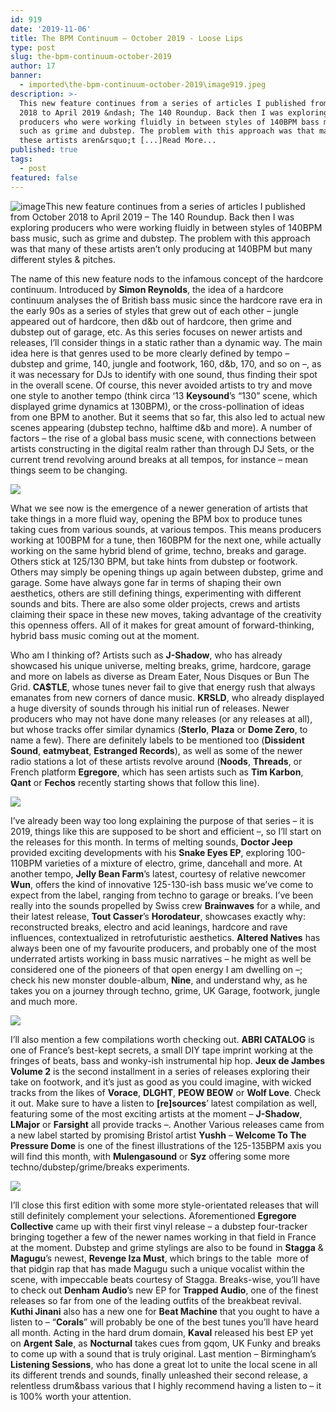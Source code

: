 ```yaml
---
id: 919
date: '2019-11-06'
title: The BPM Continuum – October 2019 - Loose Lips
type: post
slug: the-bpm-continuum-october-2019
author: 17
banner:
  - imported\the-bpm-continuum-october-2019\image919.jpeg
description: >-
  This new feature continues from a series of articles I published from October
  2018 to April 2019 &ndash; The 140 Roundup. Back then I was exploring
  producers who were working fluidly in between styles of 140BPM bass music,
  such as grime and dubstep. The problem with this approach was that many of
  these artists aren&rsquo;t [...]Read More...
published: true
tags:
  - post
featured: false
---
```

![image](../imported\the-bpm-continuum-october-2019\image919.jpeg)This new feature continues from a series of articles I published from October 2018 to April 2019 – The 140 Roundup. Back then I was exploring producers who were working fluidly in between styles of 140BPM bass music, such as grime and dubstep. The problem with this approach was that many of these artists aren’t only producing at 140BPM but many different styles & pitches. 

The name of this new feature nods to the infamous concept of the hardcore continuum. Introduced by **Simon Reynolds**, the idea of a hardcore continuum analyses the  of British bass music since the hardcore rave era in the early 90s as a series of styles that grew out of each other – jungle appeared out of hardcore, then d&b out of hardcore, then grime and dubstep out of garage, etc. As this series focuses on newer artists and releases, I’ll consider things in a static rather than a dynamic way. The main idea here is that genres used to be more clearly defined by tempo – dubstep and grime, 140, jungle and footwork, 160, d&b, 170, and so on –, as it was necessary for DJs to identify with one sound, thus finding their spot in the overall scene. Of course, this never avoided artists to try and move one style to another tempo (think circa ‘13 **Keysound**’s “130” scene, which displayed grime dynamics at 130BPM), or the cross-pollination of ideas from one BPM to another. But it seems that so far, this also led to actual new scenes appearing (dubstep techno, halftime d&b and more). A number of factors – the rise of a global bass music scene, with connections between artists constructing in the digital realm rather than through DJ Sets, or the current trend revolving around breaks at all tempos, for instance – mean things seem to be changing.

![](/wp-content/uploads/live/img/wysiwyg/5dc195117690d.jpg)

What we see now is the emergence of a newer generation of artists that take things in a more fluid way, opening the BPM box to produce tunes taking cues from various sounds, at various tempos. This means producers working at 100BPM for a tune, then 160BPM for the next one, while actually working on the same hybrid blend of grime, techno, breaks and garage. Others stick at 125/130 BPM, but take hints from dubstep or footwork. Others may simply be opening things up again between dubstep, grime and garage. Some have always gone far in terms of shaping their own aesthetics, others are still defining things, experimenting with different sounds and bits. There are also some older projects, crews and artists claiming their space in these new moves, taking advantage of the creativity this openness offers. All of it makes for great amount of forward-thinking, hybrid bass music coming out at the moment.

Who am I thinking of? Artists such as **J-Shadow**, who has already showcased his unique universe, melting breaks, grime, hardcore, garage and more on labels as diverse as Dream Eater, Nous Disques or Bun The Grid. **CA$TLE**, whose tunes never fail to give that energy rush that always emanates from new corners of dance music. **KRSLD**, who already displayed a huge diversity of sounds through his initial run of releases. Newer producers who may not have done many releases (or any releases at all), but whose tracks offer similar dynamics (**Sterlo**, **Plaza** or **Dome Zero**, to name a few). There are definitely labels to be mentioned too (**Dissident Sound**, **eatmybeat**, **Estranged Records**), as well as some of the newer radio stations a lot of these artists revolve around (**Noods**, **Threads**, or French platform **Egregore**, which has seen artists such as **Tim Karbon**, **Qant** or **Fechos** recently starting shows that follow this line).

![](/wp-content/uploads/live/img/wysiwyg/5dc1951f78a83.jpg)

I’ve already been way too long explaining the purpose of that series – it is 2019, things like this are supposed to be short and efficient –, so I’ll start on the releases for this month. In terms of melting sounds, **Doctor Jeep** provided exciting developments with his **Snake Eyes EP**, exploring 100-110BPM varieties of a mixture of electro, grime, dancehall and more. At another tempo, **Jelly Bean Farm**’s latest, courtesy of relative newcomer **Wun**, offers the kind of innovative 125-130-ish bass music we’ve come to expect from the label, ranging from techno to garage or breaks. I’ve been really into the sounds propelled by Swiss crew **Brainwaves** for a while, and their latest release, **Tout Casser**’s **Horodateur**, showcases exactly why: reconstructed breaks, electro and acid leanings, hardcore and rave influences, contextualized in retrofuturistic aesthetics. **Altered Natives** has always been one of my favourite producers, and probably one of the most underrated artists working in bass music narratives – he might as well be considered one of the pioneers of that open energy I am dwelling on –; check his new monster double-album, **Nine**, and understand why, as he takes you on a journey through techno, grime, UK Garage, footwork, jungle and much more. 

![](/wp-content/uploads/live/img/wysiwyg/5dc19528c1715.jpg)

I’ll also mention a few compilations worth checking out. **ABRI CATALOG** is one of France’s best-kept secrets, a small DIY tape imprint working at the fringes of beats, bass and wonky-ish instrumental hip hop. **Jeux de Jambes Volume 2** is the second installment in a series of releases exploring their take on footwork, and it’s just as good as you could imagine, with wicked tracks from the likes of **Vorace**, **DLGHT**, **PEOW BEOW** or **Wolf Love**. Check it out. Make sure to have a listen to **\[re\]sources**’ latest compilation as well, featuring some of the most exciting artists at the moment – **J-Shadow**, **LMajor** or **Farsight** all provide tracks –. Another Various releases came from a new label started by promising Bristol artist **Yushh** – **Welcome To The Pressure Dome** is one of the finest illustrations of the 125-135BPM axis you will find this month, with **Mulengasound** or **Syz** offering some more techno/dubstep/grime/breaks experiments. 

![](/wp-content/uploads/live/img/wysiwyg/5dc195318e24b.jpg)

I’ll close this first edition with some more style-orientated releases that will still definitely complement your selections. Aforementioned **Egregore Collective** came up with their first vinyl release – a dubstep four-tracker bringing together a few of the newer names working in that field in France at the moment. Dubstep and grime stylings are also to be found in **Stagga** & **Magugu**’s newest, **Revenge Iza Must**, which brings to the table  more of that pidgin rap that has made Magugu such a unique vocalist within the scene, with impeccable beats courtesy of Stagga. Breaks-wise, you’ll have to check out **Denham Audio**’s new EP for **Trapped Audio**, one of the finest releases so far from one of the leading outfits of the breakbeat revival. **Kuthi Jinani** also has a new one for **Beat Machine** that you ought to have a listen to – “**Corals**” will probably be one of the best tunes you’ll have heard all month. Acting in the hard drum domain, **Kaval** released his best EP yet on **Argent Sale**, as **Nocturnal** takes cues from gqom, UK Funky and breaks to come up with a sound that is truly original. Last mention – Birmingham’s **Listening Sessions**, who has done a great lot to unite the local scene in all its different trends and sounds, finally unleashed their second release, a relentless drum&bass various that I highly recommend having a listen to – it is 100% worth your attention.
